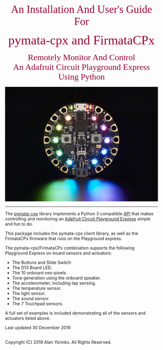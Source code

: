 <div style="text-align:center;color:#990033; font-family:times, serif; font-size:2.5em">An Installation And User's Guide For </div>
<br>
<div style="text-align:center;color:#990033; font-family:times, serif; font-size:3.0em">pymata-cpx and FirmataCPx</div>
<br>

<div style="text-align:center;color:#990033; font-family:times, serif; font-size:2.0em">Remotely Monitor And Control </div>
<div style="text-align:center;color:#990033; font-family:times, serif; font-size:2.0em">An Adafruit Circuit Playground Express</div>
<div style="text-align:center;color:#990033; font-family:times, serif; font-size:2.0em">Using Python</div>

<br>


<img src ="../images/cpx.jpg">



-------------------------------------------------

The [pymata-cpx](https://github.com/MrYsLab/pymata-cpx) library
implements a Python 3 compatible
 [API](https://htmlpreview.github.io/?https://github.com/MrYsLab/pymata-cpx/blob/master/docs/api.html) that makes controlling and
monitoring an
[Adafruit Circuit Playground Express](https://www.adafruit.com/product/3333)
simple and fun to do. 

This package includes the pymata-cpx client library, as well as 
the FirmataCPx firmware that runs on the Playground express.


The pymata-cpx/FirmataCPx combination supports the following Playground Express on-board sensors and actuators:

* The Buttons and Slide Switch
* The D13 Board LED.
* The 10 onboard neo-pixels.
* Tone generation using the onboard speaker.
* The accelerometer, including tap sensing.
* The temperature sensor.
* The light sensor.
* The sound sensor.
* The 7 Touchpad sensors.

A full set of examples is included demonstrating all of the sensors
and actuators listed above.

Last updated 30 December 2019 <br> <br>

Copyright (C) 2019 Alan Yorinks. All Rights Reserved.
